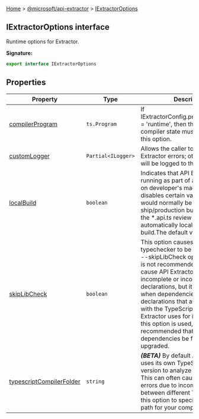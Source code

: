 [Home](./index) &gt; [@microsoft/api-extractor](./api-extractor.md) &gt; [IExtractorOptions](./api-extractor.iextractoroptions.md)

## IExtractorOptions interface

Runtime options for Extractor.

<b>Signature:</b>

```typescript
export interface IExtractorOptions 
```

## Properties

|  Property | Type | Description |
|  --- | --- | --- |
|  [compilerProgram](./api-extractor.iextractoroptions.compilerprogram.md) | `ts.Program` | If IExtractorConfig.project.configType = 'runtime', then the TypeScript compiler state must be provided via this option. |
|  [customLogger](./api-extractor.iextractoroptions.customlogger.md) | `Partial<ILogger>` | Allows the caller to handle API Extractor errors; otherwise, they will be logged to the console. |
|  [localBuild](./api-extractor.iextractoroptions.localbuild.md) | `boolean` | Indicates that API Extractor is running as part of a local build, e.g. on developer's machine. This disables certain validation that would normally be performed for a ship/production build. For example, the \*.api.ts review file is automatically local in a debug build.<!-- -->The default value is false. |
|  [skipLibCheck](./api-extractor.iextractoroptions.skiplibcheck.md) | `boolean` | This option causes the typechecker to be invoked with the --skipLibCheck option. This option is not recommended and may cause API Extractor to produce incomplete or incorrect declarations, but it may be required when dependencies contain declarations that are incompatible with the TypeScript engine that API Extractor uses for its analysis. If this option is used, it is strongly recommended that broken dependencies be fixed or upgraded. |
|  [typescriptCompilerFolder](./api-extractor.iextractoroptions.typescriptcompilerfolder.md) | `string` | <b><i>(BETA)</i></b> By default API Extractor uses its own TypeScript compiler version to analyze your project. This can often cause compiler errors due to incompatibilities between different TS versions. Use this option to specify the folder path for your compiler version. |

